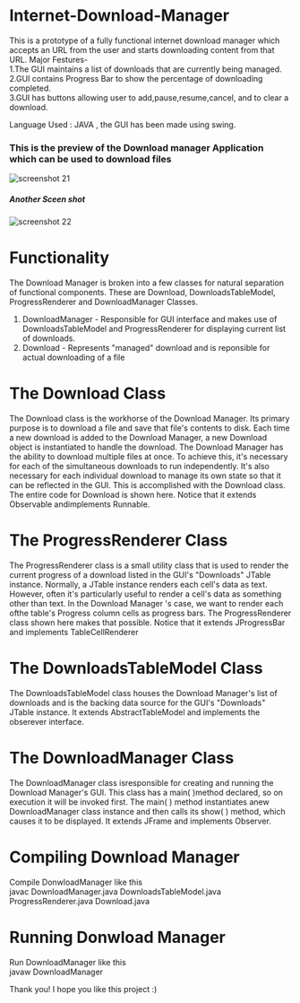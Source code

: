 # Internet-Download-Manager
This is a prototype of a fully functional internet download manager which accepts an URL from the user and starts downloading content from that URL.
Major Festures-<br>
1.The GUI maintains a list of downloads that are currently being managed.<br>
2.GUI contains Progress Bar to show the percentage of downloading completed.<br>
3.GUI has buttons allowing user to add,pause,resume,cancel, and to clear a download.

Language Used : JAVA , the GUI has been made using swing.

### This is the preview of the Download manager Application which can be used to download files

![screenshot 21](https://cloud.githubusercontent.com/assets/24290847/22510683/da58e3e6-e8b8-11e6-9315-6a0134d73423.png)


##### Another Sceen shot
![screenshot 22](https://cloud.githubusercontent.com/assets/24290847/22510686/dc9405c8-e8b8-11e6-8d27-152c3e79fc40.png)

# Functionality
The Download Manager is broken into a few classes for natural separation of functional components. These are Download, DownloadsTableModel, ProgressRenderer and DownloadManager Classes.<br>
1. DownloadManager - Responsible for GUI interface and makes use of DownloadsTableModel and ProgressRenderer for displaying current list of downloads.<br>
2. Download - Represents "managed" download and is reponsible for actual downloading of a file

# The Download Class
The Download class is the workhorse of the Download Manager. Its primary purpose is to download a file and save that file's contents to disk. Each time a new download is added to the Download Manager, a new Download object is instantiated to handle the download. The Download Manager has the ability to download multiple files at once. To achieve this, it's necessary for each of the simultaneous downloads to run independently. It's also necessary for each individual download to manage its own state so that it can be reflected in the GUI. This is accomplished with the Download class. The entire code for Download is shown here. Notice that it extends Observable andimplements Runnable.

# The ProgressRenderer Class
The ProgressRenderer class is a small utility class that is used to render the current progress of a download listed in the GUI's "Downloads" JTable instance. Normally, a JTable instance renders each cell's data as text. However, often it's particularly useful to render a cell's data as something other than text. In the Download Manager 's case, we want to render each ofthe table's Progress column cells as progress bars. The ProgressRenderer class shown here makes that possible. Notice that it extends JProgressBar and implements TableCellRenderer

# The DownloadsTableModel Class
The DownloadsTableModel class houses the Download Manager's list of downloads and is the backing data source for the GUI's "Downloads" JTable instance. It extends AbstractTableModel and implements the obserever interface.

# The DownloadManager Class
The DownloadManager class isresponsible for creating and running the Download Manager's GUI. This class has a main( )method declared, so on execution it will be invoked first. The main( ) method instantiates anew DownloadManager class instance and then calls its show( ) method, which causes it to be displayed. It extends JFrame and implements Observer.

# Compiling Download Manager
Compile DonwloadManager like this<br>
javac DownloadManager.java DownloadsTableModel.java ProgressRenderer.java Download.java

# Running Donwload Manager
Run DownloadManager like this<br>
javaw DownloadManager<br>

Thank you!
I hope you like this project :)
